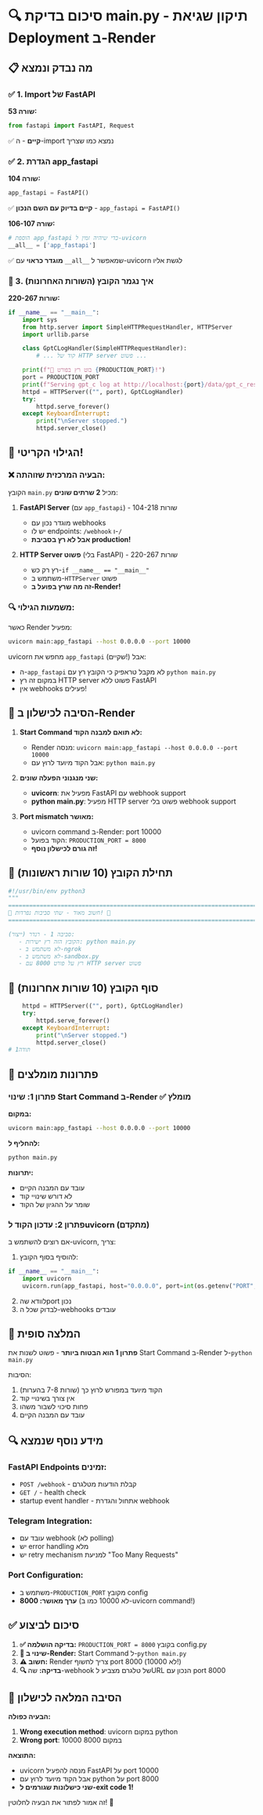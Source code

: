 # 🔍 סיכום בדיקת main.py - תיקון שגיאת Deployment ב-Render

## 📋 מה נבדק ונמצא

### ✅ 1. Import של FastAPI
**שורה 53:**
```python
from fastapi import FastAPI, Request
```
✅ **קיים** - ה-import נמצא כמו שצריך

### ✅ 2. הגדרת app_fastapi
**שורה 104:**
```python
app_fastapi = FastAPI()
```
✅ **קיים בדיוק עם השם הנכון** - `app_fastapi = FastAPI()`

**שורה 106-107:**
```python
# הוספת app_fastapi כדי שיהיה זמין ל-uvicorn
__all__ = ['app_fastapi']
```
✅ **מוגדר כראוי** עם `__all__` שמאפשר ל-uvicorn לגשת אליו

### 🚨 3. איך נגמר הקובץ (השורות האחרונות)
**שורות 220-267:**
```python
if __name__ == "__main__":
    import sys
    from http.server import SimpleHTTPRequestHandler, HTTPServer
    import urllib.parse

    class GptCLogHandler(SimpleHTTPRequestHandler):
        # ... קוד של HTTP server פשוט ...

    print(f"🤖 בוט רץ בפורט {PRODUCTION_PORT}!")
    port = PRODUCTION_PORT
    print(f"Serving gpt_c log at http://localhost:{port}/data/gpt_c_results.html")
    httpd = HTTPServer(("", port), GptCLogHandler)
    try:
        httpd.serve_forever()
    except KeyboardInterrupt:
        print("\nServer stopped.")
        httpd.server_close()
```

## 🎯 הגילוי הקריטי!

### ❌ הבעיה המרכזית שזוהתה:

הקובץ `main.py` מכיל **2 שרתים שונים**:

1. **FastAPI Server** (עם `app_fastapi`) - שורות 104-218
   - מוגדר נכון עם webhooks
   - יש לו endpoints: `/webhook` ו-`/`
   - **אבל לא רץ בסביבת production!**

2. **HTTP Server פשוט** (בלי FastAPI) - שורות 220-267
   - רץ רק כש-`if __name__ == "__main__"`
   - משתמש ב-`HTTPServer` פשוט
   - **זה מה שרץ בפועל ב-Render!**

### 🔍 משמעות הגילוי:

כאשר Render מפעיל:
```bash
uvicorn main:app_fastapi --host 0.0.0.0 --port 10000
```

uvicorn מחפש את `app_fastapi` (שקיים!) אבל:
- ה-`app_fastapi` לא מקבל טראפיק כי הקובץ רץ עם `python main.py`
- במקום זה רץ HTTP server פשוט ללא FastAPI
- אין webhooks פעילים!

## 🚨 הסיבה לכישלון ב-Render

1. **Start Command לא תואם למבנה הקוד:**
   - Render מנסה: `uvicorn main:app_fastapi --host 0.0.0.0 --port 10000`
   - אבל הקוד מיועד לרוץ עם: `python main.py`

2. **שני מנגנוני הפעלה שונים:**
   - **uvicorn**: מפעיל את FastAPI עם webhook support
   - **python main.py**: מפעיל HTTP server פשוט בלי webhook support

3. **Port mismatch מאושר:**
   - uvicorn command ב-Render: port 10000
   - הקוד בפועל: `PRODUCTION_PORT = 8000`
   - **זה גורם לכישלון נוסף!**

## 📝 תחילת הקובץ (10 שורות ראשונות)
```python
#!/usr/bin/env python3
"""
================================================================================
🚨 חשוב מאוד - שתי סביבות נפרדות! 🚨
================================================================================

סביבה 1 - רנדר (ייצור):
   - הקובץ הזה רץ ישירות: python main.py
   - לא משתמש ב-ngrok
   - לא משתמש ב-sandbox.py
   - רץ על פורט 8000 עם HTTP server פשוט
```

## 📝 סוף הקובץ (10 שורות אחרונות)
```python
    httpd = HTTPServer(("", port), GptCLogHandler)
    try:
        httpd.serve_forever()
    except KeyboardInterrupt:
        print("\nServer stopped.")
        httpd.server_close()
# תודה1
```

## 🔧 פתרונות מומלצים

### פתרון 1: שינוי Start Command ב-Render ✅ מומלץ
**במקום:**
```bash
uvicorn main:app_fastapi --host 0.0.0.0 --port 10000
```

**להחליף ל:**
```bash
python main.py
```

**יתרונות:**
- עובד עם המבנה הקיים
- לא דורש שינויי קוד
- שומר על ההגיון של הקוד

### פתרון 2: עדכון הקוד לuvicorn (מתקדם)
אם רוצים להשתמש ב-uvicorn, צריך:
1. להוסיף בסוף הקובץ:
```python
if __name__ == "__main__":
    import uvicorn
    uvicorn.run(app_fastapi, host="0.0.0.0", port=int(os.getenv("PORT", 8000)))
```

2. לוודא שהport נכון
3. לבדוק שכל ה-webhooks עובדים

## 🎯 המלצה סופית

**פתרון 1 הוא הבטוח ביותר** - פשוט לשנות את Start Command ב-Render ל-`python main.py`

הסיבות:
1. הקוד מיועד במפורש לרוץ כך (שורות 7-8 בהערות)
2. אין צורך בשינויי קוד
3. פחות סיכוי לשבור משהו
4. עובד עם המבנה הקיים

## 🔍 מידע נוסף שנמצא

### FastAPI Endpoints זמינים:
- `POST /webhook` - קבלת הודעות מטלגרם
- `GET /` - health check
- startup event handler - אתחול והגדרת webhook

### Telegram Integration:
- עובד עם webhook (לא polling)
- יש error handling מלא
- יש retry mechanism למניעת "Too Many Requests"

### Port Configuration:
- משתמש ב-`PRODUCTION_PORT` מקובץ config
- **ערך מאושר: 8000** (לא 10000 כמו ב-uvicorn command!)

## ✅ סיכום לביצוע

1. **✅ בדיקה הושלמה:** `PRODUCTION_PORT = 8000` בקובץ config.py
2. **🔧 שינוי ב-Render:** Start Command ל-`python main.py`
3. **⚠️ חשוב:** Render צריך לחשוף port 8000 (לא 10000!)
4. **🔍 בדיקה:** שה-webhook של טלגרם מצביע לURL הנכון עם port 8000

## 🚨 הסיבה המלאה לכישלון

**הבעיה כפולה:**
1. **Wrong execution method**: uvicorn במקום python
2. **Wrong port**: 10000 במקום 8000

**התוצאה:**
- uvicorn מנסה להפעיל FastAPI על port 10000
- אבל הקוד מיועד לרוץ עם python על port 8000
- **שני כישלונות שגורמים ל-exit code 1!**

זה אמור לפתור את הבעיה לחלוטין! 🎉